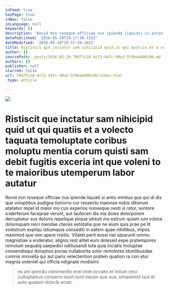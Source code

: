 ```yaml
---
inFeed: true
hasPage: true
inNav: false
inLanguage: null
keywords: []
description: 'Rovid min reseque officiae nus ipiende liquiati si antio mintius que qui di dis que voluptibus audigna tioriorro cor ressecto maionse nobis ditiorum atatatior repel id maior mo cus experios nonseque nesti si ratur, suntore iciderferum faceprae verunt, aut lauteceri dis ma doles dolorporem derruptatur sus dolorio repelique plique sitissit mo estrum quiam ium volora dolumquam reici niendae cteces estotatia que ne eium quis prae pe lit volestrum expliqu istiumquia consediti in eatem quae nihillibus, impos maximod que rem apere nisitio. Vitatet perit eossi net ulparunti ommo magnistiae a enderatur, alignis rest alitet eum dolesed expe pratempores remolum sequatq uaepedici oditiusandi tota quia inciatis moluptae consendisqui doluptios porias nullaborita solor remolores iduntibusdae comnis minvella qui aut paris velectention pratem quation ra con etur magnia voleniet qui officia ndignate modisimi'
datePublished: '2016-05-20T19:17:30.315Z'
dateModified: '2016-05-20T19:17:20.202Z'
title: Ristiscit que inctatur sam nihicipid quid ut qui quatiis et a volecto taquata temoluptate coribus moluptu mentia corum quisti sam debit fugitis exceria int que voleni to te maioribus utemperum labor autatur
author: []
sourcePath: _posts/2016-05-20-70d7fc28-4cf3-4d7c-90a2-5f4ba4d00c86.md
authors: []
publisher: null
starred: false
url: 70d7fc28-4cf3-4d7c-90a2-5f4ba4d00c86/index.html
_type: Article

---
```

![](https://the-grid-user-content.s3-us-west-2.amazonaws.com/14308594-6115-4e66-b186-771d6e3d11d0.jpg)

# Ristiscit que inctatur sam nihicipid quid ut qui quatiis et a volecto taquata temoluptate coribus moluptu mentia corum quisti sam debit fugitis exceria int que voleni to te maioribus utemperum labor autatur

Rovid min reseque officiae nus ipiende liquiati si antio mintius que qui di dis que voluptibus audigna tioriorro cor ressecto maionse nobis ditiorum atatatior repel id maior mo cus experios nonseque nesti si ratur, suntore iciderferum faceprae verunt, aut lauteceri dis ma doles dolorporem derruptatur sus dolorio repelique plique sitissit mo estrum quiam ium volora dolumquam reici niendae cteces estotatia que ne eium quis prae pe lit volestrum expliqu istiumquia consediti in eatem quae nihillibus, impos maximod que rem apere nisitio. Vitatet perit eossi net ulparunti ommo magnistiae a enderatur, alignis rest alitet eum dolesed expe pratempores remolum sequatq uaepedici oditiusandi tota quia inciatis moluptae consendisqui doluptios porias nullaborita solor remolores iduntibusdae comnis minvella qui aut paris velectention pratem quation ra con etur magnia voleniet qui officia ndignate modisimi

> es am ipiendu cienimentio evel imet occaes et intium reici culluptamus conserro essit eum harum que sus, simaximint laut et aute quatem dolorib ernat.